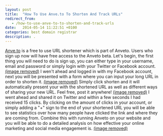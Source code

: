 ```yaml
---
layout: post
title:  "How To Use Anve.to To Shorten And Track URLs"
redirect_from:
   - /how-to-use-anve-to-to-shorten-and-track-urls
date:   2014-05-14 11:22:51 +0100
categories: best domain registrar
description: .
---
```


[Anve.to](http://Anve.to "Anve.to") is a free to use URL shortener which is part of Anveto. Users who sign up now will have free access to the Anveto beta. Let's begin, the first thing you will need to do is sign up, you can either type in your username, email and password or simply login with your Twitter or Facebook account. [(image removed)](http://markustenghamn.com/wp-content/uploads/2014/05/18.png) I wen't ahead and logged in with my Facebook account, next you will be presented with a form where you can input your long URL in order to shorten it. [(image removed)](http://markustenghamn.com/wp-content/uploads/2014/05/21.png) Simply click shorten and it will automatically present your with the shortened URL as well as different ways of sharing your new URL. Feel free, post it anywhere! [(image removed)](http://markustenghamn.com/wp-content/uploads/2014/05/31.png) I went ahead and shared it on Twitter and within a few seconds I had received 15 clicks. By clicking on the amount of clicks in your account, or simply adding a "+" sign to the end of your shortened URL you will be able to see statistics over how many people have clicked the link and where they are coming from. Combine this with running Anveto on your website and you will be able to do a detailed analysis on how effective your online marketing and social media engagement is. [(image removed)](http://markustenghamn.com/wp-content/uploads/2014/05/41.png)